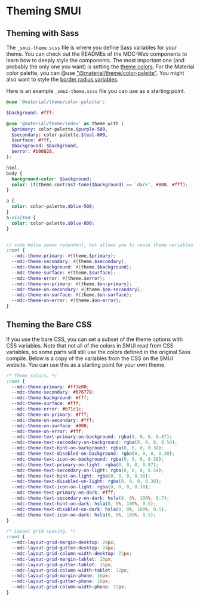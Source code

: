 # Theming SMUI

## Theming with Sass

The `_smui-theme.scss` file is where you define Sass variables for your theme. You can check out the READMEs of the MDC-Web components to learn how to deeply style the components. The most important one (and probably the only one you want) is setting the [theme colors](https://github.com/material-components/material-components-web/tree/v11.0.0/packages/mdc-theme#color-scheme). For the Material color palette, you can @use ["@material/theme/color-palette"](https://github.com/material-components/material-components-web/blob/v11.0.0/packages/mdc-theme/_color-palette.scss). You might also want to style the [border radius variables](https://github.com/material-components/material-components-web/tree/v11.0.0/packages/mdc-shape#sass-variables).

Here is an example `_smui-theme.scss` file you can use as a starting point.

```scss
@use '@material/theme/color-palette';

$background: #fff;

@use '@material/theme/index' as theme with (
  $primary: color-palette.$purple-500,
  $secondary: color-palette.$teal-600,
  $surface: #fff,
  $background: $background,
  $error: #b00020,
);

html,
body {
  background-color: $background;
  color: if(theme.contrast-tone($background) == 'dark', #000, #fff);
}

a {
  color: color-palette.$blue-500;
}
a:visited {
  color: color-palette.$blue-800;
}


// code below seems redundant, but allows you to reuse theme variables in your own components.
:root {
  --mdc-theme-primary: #{theme.$primary};
  --mdc-theme-secondary: #{theme.$secondary};
  --mdc-theme-background: #{theme.$background};
  --mdc-theme-surface: #{theme.$surface};
  --mdc-theme-error: #{theme.$error};
  --mdc-theme-on-primary: #{theme.$on-primary};
  --mdc-theme-on-secondary: #{theme.$on-secondary};
  --mdc-theme-on-surface: #{theme.$on-surface};
  --mdc-theme-on-error: #{theme.$on-error};
}

```

## Theming the Bare CSS

If you use the bare CSS, you can set a subset of the theme options with CSS variables. Note that not all of the colors in SMUI read from CSS variables, so some parts will still use the colors defined in the original Sass compile. Below is a copy of the variables from the CSS on the SMUI website. You can use this as a starting point for your own theme.

```css
/* Theme colors. */
:root {
  --mdc-theme-primary: #ff3e00;
  --mdc-theme-secondary: #676778;
  --mdc-theme-background: #fff;
  --mdc-theme-surface: #fff;
  --mdc-theme-error: #b71c1c;
  --mdc-theme-on-primary: #fff;
  --mdc-theme-on-secondary: #fff;
  --mdc-theme-on-surface: #000;
  --mdc-theme-on-error: #fff;
  --mdc-theme-text-primary-on-background: rgba(0, 0, 0, 0.87);
  --mdc-theme-text-secondary-on-background: rgba(0, 0, 0, 0.54);
  --mdc-theme-text-hint-on-background: rgba(0, 0, 0, 0.38);
  --mdc-theme-text-disabled-on-background: rgba(0, 0, 0, 0.38);
  --mdc-theme-text-icon-on-background: rgba(0, 0, 0, 0.38);
  --mdc-theme-text-primary-on-light: rgba(0, 0, 0, 0.87);
  --mdc-theme-text-secondary-on-light: rgba(0, 0, 0, 0.54);
  --mdc-theme-text-hint-on-light: rgba(0, 0, 0, 0.38);
  --mdc-theme-text-disabled-on-light: rgba(0, 0, 0, 0.38);
  --mdc-theme-text-icon-on-light: rgba(0, 0, 0, 0.38);
  --mdc-theme-text-primary-on-dark: #fff;
  --mdc-theme-text-secondary-on-dark: hsla(0, 0%, 100%, 0.7);
  --mdc-theme-text-hint-on-dark: hsla(0, 0%, 100%, 0.5);
  --mdc-theme-text-disabled-on-dark: hsla(0, 0%, 100%, 0.5);
  --mdc-theme-text-icon-on-dark: hsla(0, 0%, 100%, 0.5);
}

/* Layout grid spacing. */
:root {
  --mdc-layout-grid-margin-desktop: 24px;
  --mdc-layout-grid-gutter-desktop: 24px;
  --mdc-layout-grid-column-width-desktop: 72px;
  --mdc-layout-grid-margin-tablet: 16px;
  --mdc-layout-grid-gutter-tablet: 16px;
  --mdc-layout-grid-column-width-tablet: 72px;
  --mdc-layout-grid-margin-phone: 16px;
  --mdc-layout-grid-gutter-phone: 16px;
  --mdc-layout-grid-column-width-phone: 72px;
}
```
